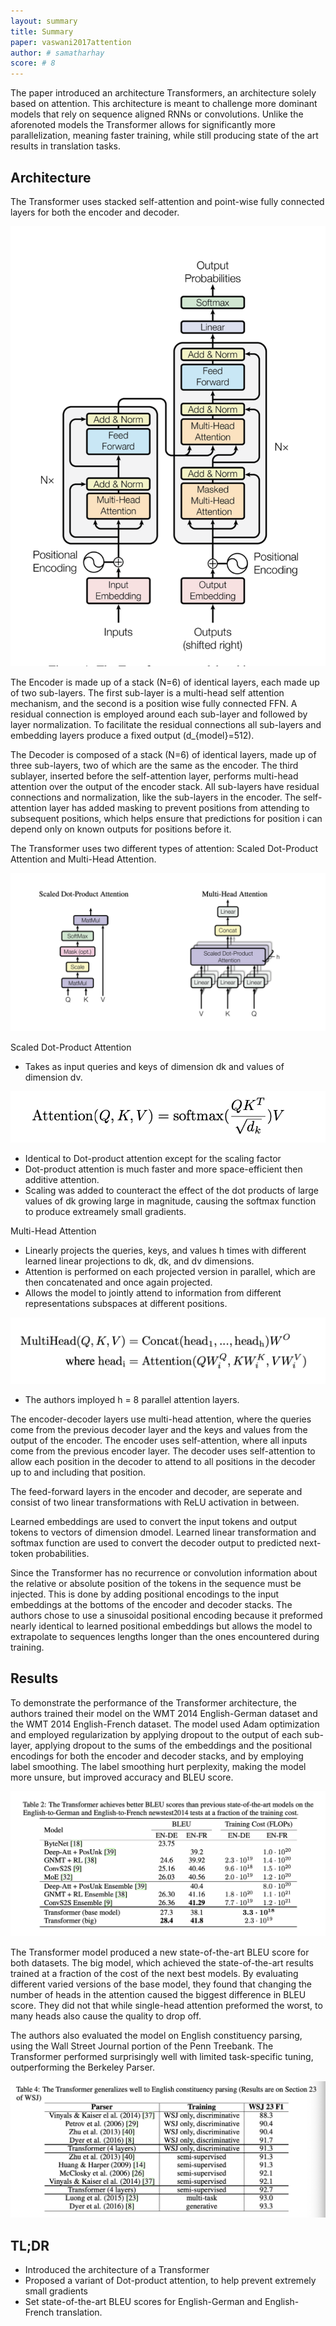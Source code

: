 ```yaml
---
layout: summary
title: Summary
paper: vaswani2017attention
author: # samatharhay
score: # 8
---
```


The paper introduced an architecture Transformers, an architecture solely based on attention.
This architecture is meant to challenge more dominant models that rely on sequence aligned RNNs or convolutions.
Unlike the aforenoted models the Transformer allows for significantly more parallelization, meaning faster training, while still producing state of the art results in translation tasks.

## Architecture

The Transformer uses stacked self-attention and point-wise fully connected layers for both the encoder and decoder.

![Transformer](vaswani2017attention_1a.png)



The Encoder is made up of a stack (N=6) of identical layers, each made up of two sub-layers.
The first sub-layer is a multi-head self attention mechanism, and the second is a position wise fully connected FFN.
A residual connection is employed around each sub-layer and followed by layer normalization.
To facilitate the residual connections all sub-layers and embedding layers produce a fixed output (d_{model}=512).

The Decoder is composed of a stack (N=6) of identical layers, made up of three sub-layers, two of which are the same as the encoder.
The third sublayer, inserted before the self-attention layer, performs multi-head attention over the output of the encoder stack.
All sub-layers have residual connections and normalization, like the sub-layers in the encoder.
The self-attention layer has added masking to prevent positions from attending to subsequent positions, which helps ensure that predictions for position i can depend only on known outputs for positions before it.


The Transformer uses two different types of attention: Scaled Dot-Product Attention and Multi-Head Attention.

![Attention](vaswani2017attention_1b.png)

Scaled Dot-Product Attention
* Takes as input queries and keys of dimension dk and values of dimension dv.
 
![SDPA](vaswani2017attention_1d.png)

* Identical to Dot-product attention except for the scaling factor
* Dot-product attention is much faster and more space-efficient then additive attention.
* Scaling was added to counteract the effect of the dot products of large values of dk growing large in magnitude, causing the softmax function to produce extreamely small gradients.

Multi-Head Attention
* Linearly projects the queries, keys, and values h times with different learned linear projections to dk, dk, and dv dimensions.
* Attention is performed on each projected version in parallel, which are then concatenated and once again projected.
* Allows the model to jointly attend to information from different representations subspaces at different positions.

![MHA](vaswani2017attention_1e.png)

* The authors imployed h = 8 parallel attention layers.

The encoder-decoder layers use multi-head attention, where the queries come from the previous decoder layer and the keys and values from the output of the encoder.
The encoder uses self-attention, where all inputs come from the previous encoder layer.
The decoder uses self-attention to allow each position in the decoder to attend to all positions in the decoder up to and including that position.

The feed-forward layers in the encoder and decoder, are seperate and consist of two linear transformations with ReLU activation in between.

Learned embeddings are used to convert the input tokens and output tokens to vectors of dimension dmodel.
Learned linear transformation and softmax function are used to convert the decoder output to predicted next-token probabilities.

Since the Transformer has no recurrence or convolution information about the relative or absolute position of the tokens in the sequence must be injected.
This is done by adding positional encodings to the input embeddings at the bottoms of the encoder and decoder stacks.
The authors chose to use a sinusoidal positional encoding because it preformed nearly identical to learned positional embeddings but allows the model to extrapolate to sequences lengths longer than the ones encountered during training.

## Results

To demonstrate the performance of the Transformer architecture, the authors trained their model on the WMT 2014 English-German dataset and the WMT 2014 English-French dataset.
The model used Adam optimization and employed regularization by applying dropout to the output of each sub-layer, applying dropout to the sums of the embeddings and the positional encodings for both the encoder and decoder stacks, and by employing label smoothing.
The label smoothing hurt perplexity, making the model more unsure, but improved accuracy and BLEU score.

![Results](vaswani2017attention_1c.png)

The Transformer model produced a new state-of-the-art BLEU score for both datasets.
The big model, which achieved the state-of-the-art results trained at a fraction of the cost of the next best models.
By evaluating different varied versions of the base model, they found that changing the number of heads in the attention caused the biggest difference in BLEU score. They did not that while single-head attention preformed the worst, to many heads also cause the quality to drop off.

The authors also evaluated the model on English constituency parsing, using the Wall Street Journal portion of the Penn Treebank. 
The Transformer performed surprisingly well with limited task-specific tuning, outperforming the Berkeley Parser.

![Results2](vaswani2017attention_1f.png)


## TL;DR
* Introduced the architecture of a Transformer
* Proposed a variant of Dot-product attention, to help prevent extremely small gradients
* Set state-of-the-art BLEU scores for English-German and English-French translation.

